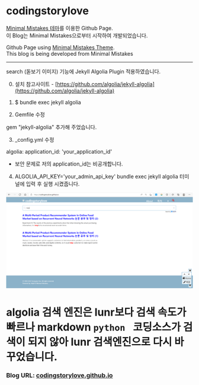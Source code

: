 # codingstorylove

[Minimal Mistakes 테마](https://github.com/mmistakes/minimal-mistakes)를 이용한 Github Page.<br/>
이 Blog는 Minimal Mistakes으로부터 시작하여 개발되었습니다.<br/>

Github Page using [Minimal Mistakes Theme](https://github.com/mmistakes/minimal-mistakes).<br/>
This blog is being developed from Minimal Mistakes <br/>

---
search (돋보기 이미지) 기능에 Jekyll Algolia Plugin 적용하였습니다.

0. 설치 참고사이트 - [https://github.com/algolia/jekyll-algolia](https://github.com/algolia/jekyll-algolia)

1. $ bundle exec jekyll algolia

2. Gemfile 수정

gem "jekyll-algolia" 추가해 주었습니다.

3. _config.yml 수정

algolia:
  application_id: 'your_application_id'

- 보안 문제로 저의 application_id는 비공개합니다.

4. ALGOLIA_API_KEY='your_admin_api_key' bundle exec jekyll algolia 터미널에 입력 후 실행 시켰줍니다.


![20220208_032719_1](./assets/images/20220208_032719_1.png)

# algolia 검색 엔진은 lunr보다 검색 속도가 빠르나 markdown ```python ``` 코딩소스가 검색이 되지 않아 lunr 검색엔진으로 다시 바꾸었습니다.

### Blog URL: [codingstorylove.github.io](https://codingstorylove.github.io/)
